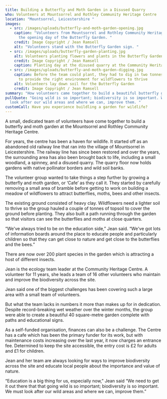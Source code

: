 ```yaml
---
title: Building a Butterfly and Moth Garden in a Disused Quarry
who: Volunteers at Mountsorrel and Rothley Community Heritage Centre
location: "Mountsorrel, Leicestershire "
images:
  - src: /images/uploads/butterfly-and-moth-garden-opening.jpg
    caption: "Volunteers from Mountsorrel and Rothley Community Heritage Centre on
      the opening day of the Butterfly Garden. "
    credit: Image Copyright / Jean Ramsell
    alt: "Volunteers stand with the Butterfly Garden sign. "
  - src: /images/uploads/butterfly-garden-planting.jpg
    alt: Volunteers planting flowers and plants in the Butterfly Garden
    credit: Image Copyright / Jean Ramsell
    caption: Planting day at the disused quarry at the Community Heritage Centre
  - src: /images/uploads/butterfly-and-moth-garden-digging.jpg
    caption: Before the team could plant, they had to dig in two tonnes of topsoil
      to provide the right environment for wildflowers to thrive
    alt: Volunteers lay down soil for the Butterfly Garden
    credit: Image Copyright / Jean Ramsell
summary: "How volunteers came together to build a beautiful butterfly garden "
pullQuote: "Going wild is so important; biodiversity is so important. We must
  look after our wild areas and where we can, improve them. "
customCall: Have you experience buildling a garden for wildlife?
---
```

A small, dedicated team of volunteers have come together to build a butterfly and moth garden at the Mountsorrel and Rothley Community Heritage Centre. 

For years, the centre has been a haven for wildlife. It started off as an abandoned old railway line that ran into the village of Mountsorrel in Leicestershire. The railway line has since been restored and over the years, the surrounding area has also been brought back to life, including a small woodland, a spinney, and a disused quarry. The quarry floor now holds gardens with native pollinator borders and wild soil banks. 

The volunteer group wanted to take things a step further by growing a butterfly and moth garden, or ‘Cafe’ as they call it. They started by carefully removing a small area of bramble before getting to work on building a meadow of wildflowers to attract butterflies, moths, bees and other insects. 

The existing ground consisted of heavy clay. Wildflowers need a lighter soil to thrive so the group hauled a couple of tonnes of topsoil to cover the ground before planting. They also built a path running through the garden so that visitors can see the butterflies and moths at close quarters.

“We've always tried to be on the education side,” Jean said. “We've got lots of information boards around the place to educate people and particularly children so that they can get close to nature and get close to the butterflies and the bees.”

There are now over 200 plant species in the garden which is attracting a host of different insects. 

Jean is the ecology team leader at the Community Heritage Centre. A volunteer for 11 years, she leads a team of 16 other volunteers who maintain and improve the biodiversity across the site. 

Jean said one of the biggest challenges has been covering such a large area with a small team of volunteers. 

But what the team lacks in numbers it more than makes up for in dedication. Despite record-breaking wet weather over the winter months, the group were able to create a beautiful 40 square-metre garden complete with paths and educational signs. 

As a self-funded organisation, finances can also be a challenge. The Centre has a cafe which has been the primary funder for its work, but with maintenance costs increasing over the last year, it now charges an entrance fee. Determined to keep the site accessible, the entry cost is £2 for adults and £1 for children. 

Jean and her team are always looking for ways to improve biodiversity across the site and educate local people about the importance and value of nature. 

“Education is a big thing for us, especially now,” Jean said “We need to get it out there that that going wild is so important; biodiversity is so important. We must look after our wild areas and where we can, improve them.”